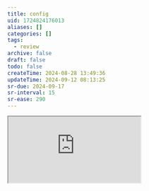 ```yaml
---
title: config
uid: 1724824176013
aliases: []
categories: []
tags:
  - review
archive: false
draft: false
todo: false
createTime: 2024-08-28 13:49:36
updateTime: 2024-09-12 08:13:25
sr-due: 2024-09-17
sr-interval: 15
sr-ease: 290
---
```


<iframe
  class="iframe_full"
  src="https://dict.youdao.com/result?word=config&lang=en"
>
</iframe>

